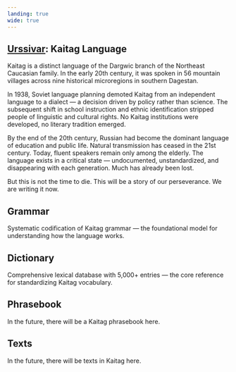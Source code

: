 ```yaml
---
landing: true
wide: true
---
```


<script setup lang="ts">
import AlphabetGrid from "@/components/AlphabetGrid.vue";
</script>

<article>

# [Urssivar](../index#kaitag-language): Kaitag Language

Kaitag is a distinct language of the Dargwic branch of the Northeast Caucasian family. In the early 20th century, it was spoken in 56 mountain villages across nine historical microregions in southern Dagestan.

In 1938, Soviet language planning demoted Kaitag from an independent language to a dialect — a decision driven by policy rather than science. The subsequent shift in school instruction and ethnic identification stripped people of linguistic and cultural rights. No Kaitag institutions were developed, no literary tradition emerged.

By the end of the 20th century, Russian had become the dominant language of education and public life. Natural transmission has ceased in the 21st century. Today, fluent speakers remain only among the elderly. The language exists in a critical state — undocumented, unstandardized, and disappearing with each generation. Much has already been lost.

But this is not the time to die. This will be a story of our perseverance. We are writing it now.

</article>

<AlphabetGrid />

<article>

## Grammar

Systematic codification of Kaitag grammar — the foundational model for understanding how the language works.

## Dictionary

Comprehensive lexical database with 5,000+ entries — the core reference for standardizing Kaitag vocabulary.

## Phrasebook

In the future, there will be a Kaitag phrasebook here.

## Texts

In the future, there will be texts in Kaitag here.

</article>
